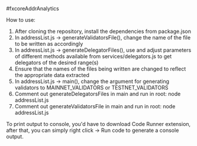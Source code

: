 #fxcoreAddrAnalytics

How to use:
1. After cloning the repository, install the dependencies from package.json
2. In addressList.js -> generateValidatorsFile(), change the name of the file to be written as accordingly
3. In addressList.js -> generateDelegatorFiles(), use and adjust parameters of different methods available from services/delegators.js to get delegators of the desired range(s)
4. Ensure that the names of the files being written are changed to reflect the appropriate data extracted
5. In addressList.js -> main(), change the argument for generating validators to MAINNET_VALIDATORS or TESTNET_VALIDATORS
6. Comment out generateDelegatorsFiles in main and run in root: node addressList.js
6. Comment out generateValidatorsFile in main and run in root: node addressList.js

To print output to console, you'd have to download Code Runner extension, after that, you can simply right click -> Run code to generate a console output.